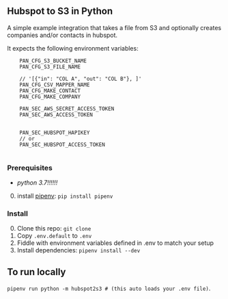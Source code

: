 
## Hubspot to S3 in Python

A simple example integration that takes a file from S3 and optionally creates companies and/or contacts in hubspot.

It expects the following environment variables:

```
    PAN_CFG_S3_BUCKET_NAME
    PAN_CFG_S3_FILE_NAME
    
    // '[{"in": "COL A", "out": "COL B"}, ]'
    PAN_CFG_CSV_MAPPER_NAME
    PAN_CFG_MAKE_CONTACT
    PAN_CFG_MAKE_COMPANY
    
    PAN_SEC_AWS_SECRET_ACCESS_TOKEN
    PAN_SEC_AWS_ACCESS_TOKEN
    
    
    PAN_SEC_HUBSPOT_HAPIKEY 
    // or
    PAN_SEC_HUBSPOT_ACCESS_TOKEN
    
```


### Prerequisites

- *python 3.7!!!!!!*
0. install [pipenv](https://docs.pipenv.org/): `pip install pipenv`

### Install

0. Clone this repo: `git clone `
0. Copy `.env.default` to `.env`
0. Fiddle with environment variables defined in .env to match your setup
0. Install dependencies: `pipenv install --dev`

## To run locally
`pipenv run python -m hubspot2s3 # (this auto loads your .env file)`.


